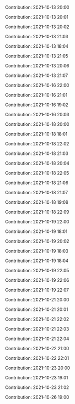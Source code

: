 Contribution: 2021-10-13 20:00

Contribution: 2021-10-13 20:01

Contribution: 2021-10-13 20:02

Contribution: 2021-10-13 21:03

Contribution: 2021-10-13 18:04

Contribution: 2021-10-13 21:05

Contribution: 2021-10-13 20:06

Contribution: 2021-10-13 21:07

Contribution: 2021-10-16 22:00

Contribution: 2021-10-16 21:01

Contribution: 2021-10-16 19:02

Contribution: 2021-10-16 20:03

Contribution: 2021-10-18 20:00

Contribution: 2021-10-18 18:01

Contribution: 2021-10-18 22:02

Contribution: 2021-10-18 21:03

Contribution: 2021-10-18 20:04

Contribution: 2021-10-18 22:05

Contribution: 2021-10-18 21:06

Contribution: 2021-10-18 21:07

Contribution: 2021-10-18 19:08

Contribution: 2021-10-18 22:09

Contribution: 2021-10-19 22:00

Contribution: 2021-10-19 18:01

Contribution: 2021-10-19 20:02

Contribution: 2021-10-19 18:03

Contribution: 2021-10-19 18:04

Contribution: 2021-10-19 22:05

Contribution: 2021-10-19 22:06

Contribution: 2021-10-19 22:07

Contribution: 2021-10-21 20:00

Contribution: 2021-10-21 20:01

Contribution: 2021-10-21 22:02

Contribution: 2021-10-21 22:03

Contribution: 2021-10-21 22:04

Contribution: 2021-10-22 21:00

Contribution: 2021-10-22 22:01

Contribution: 2021-10-23 20:00

Contribution: 2021-10-23 19:01

Contribution: 2021-10-23 21:02

Contribution: 2021-10-26 19:00

